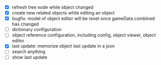 
- [x] refresh tree node while object changed
- [x] create new related objects while editing an object
- [x] bugfix: model of object editor will be reset once gameData.combined has changed
- [ ] dictionary configuration
- [ ] object reference configuration, including config, object viewer, object editor
- [x] last update: memorize object last update in a json 
- [ ] search anything
- [ ] show last update
